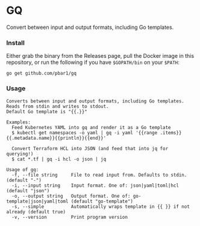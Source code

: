 # GQ

Convert between input and output formats, including Go templates.

### Install

Either grab the binary from the Releases page, pull the Docker image in this repository, or run the following if you have `$GOPATH/bin` on your `$PATH`:

```
go get github.com/pbar1/gq
```

### Usage

```
Converts between input and output formats, including Go templates. Reads from stdin and writes to stdout.
Default Go template is "{{.}}"

Examples:
  Feed Kubernetes YAML into gq and render it as a Go template
  $ kubectl get namespaces -o yaml | gq -i yaml '{{range .items}}{{.metadata.name}}{{println}}{{end}}'

  Convert Terraform HCL into JSON (and feed that into jq for querying!)
  $ cat *.tf | gq -i hcl -o json | jq

Usage of gq:
  -f, --file string     File to read input from. Defaults to stdin. (default "-")
  -i, --input string    Input format. One of: json|yaml|toml|hcl (default "json")
  -o, --output string   Output format. One of: go-template|json|yaml|toml (default "go-template")
  -s, --simple          Automatically wraps template in {{ }} if not already (default true)
  -v, --version         Print program version
```
